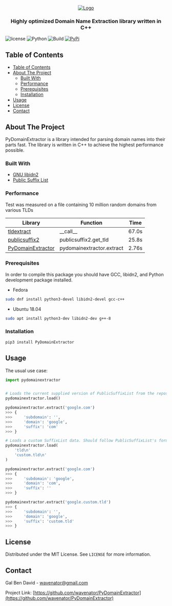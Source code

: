 <p align="center">
    <a href="https://github.com/wavenator/PyDomainExtractor">
        <img src="https://raw.githubusercontent.com/wavenator/PyDomainExtractor/master/images/logo.png" alt="Logo">
    </a>
    <h3 align="center">
        Highly optimized Domain Name Extraction library written in C++
    </h3>
</p>

![license](https://img.shields.io/badge/MIT-License-blue)
![Python](https://img.shields.io/badge/Python-3.6%20%7C%203.7%20%7C%203.8-blue)
![Build](https://github.com/wavenator/PyDomainExtractor/workflows/Build/badge.svg)
[![PyPi](https://img.shields.io/pypi/v/PyDomainExtractor.svg)](https://pypi.org/project/PyDomainExtractor/)

## Table of Contents

- [Table of Contents](#table-of-contents)
- [About The Project](#about-the-project)
  - [Built With](#built-with)
  - [Performance](#performance)
  - [Prerequisites](#prerequisites)
  - [Installation](#installation)
- [Usage](#usage)
- [License](#license)
- [Contact](#contact)


## About The Project

PyDomainExtractor is a library intended for parsing domain names into their parts fast. The library is written in C++ to achieve the highest performance possible.


### Built With

* [GNU libidn2](https://www.gnu.org/software/libidn/#libidn2)
* [Public Suffix List](https://publicsuffix.org/)


### Performance

Test was measured on a file containing 10 million random domains from various TLDs

| Library  | Function | Time |
| ------------- | ------------- | ------------- |
| [tldextract](https://github.com/john-kurkowski/tldextract) | \_\_call\_\_ | 67.0s |
| [publicsuffix2](https://github.com/nexb/python-publicsuffix2) | publicsuffix2.get_tld | 25.8s |
| [PyDomainExtractor](https://github.com/wavenator/PyDomainExtractor) | pydomainextractor.extract | 2.76s |

### Prerequisites

In order to compile this package you should have GCC, libidn2, and Python development package installed.
* Fedora
```sh
sudo dnf install python3-devel libidn2-devel gcc-c++
```
* Ubuntu 18.04
```sh
sudo apt install python3-dev libidn2-dev g++-8
```

### Installation

```sh
pip3 install PyDomainExtractor
```



## Usage

The usual use case:
```python
import pydomainextractor


# Loads the current supplied version of PublicSuffixList from the repository. Does not download any data.
pydomainextractor.load()

pydomainextractor.extract('google.com')
>>> {
>>>     'subdomain': '',
>>>     'domain': 'google',
>>>     'suffix': 'com'
>>> }

# Loads a custom SuffixList data. Should follow PublicSuffixList's format.
pydomainextractor.load(
    'tld\n'
    'custom.tld\n'
)

pydomainextractor.extract('google.com')
>>> {
>>>     'subdomain': 'google',
>>>     'domain': 'com',
>>>     'suffix': ''
>>> }

pydomainextractor.extract('google.custom.tld')
>>> {
>>>     'subdomain': '',
>>>     'domain': 'google',
>>>     'suffix': 'custom.tld'
>>> }
```



## License

Distributed under the MIT License. See `LICENSE` for more information.


## Contact

Gal Ben David - wavenator@gmail.com

Project Link: [https://github.com/wavenator/PyDomainExtractor](https://github.com/wavenator/PyDomainExtractor)




[license-shield]: https://img.shields.io/github/license/othneildrew/Best-README-Template.svg?style=flat-square
